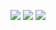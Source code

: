 ![](https://github-profile-summary-cards.vercel.app/api/cards/profile-details?username=ArMaGeDDoN-SS&theme=2077)
![](http://github-profile-summary-cards.vercel.app/api/cards/stats?username=ArMaGeDDoN-SS&theme=2077)
![](http://github-profile-summary-cards.vercel.app/api/cards/repos-per-language?username=ArMaGeDDoN-SS&theme=2077&exclude=java)

